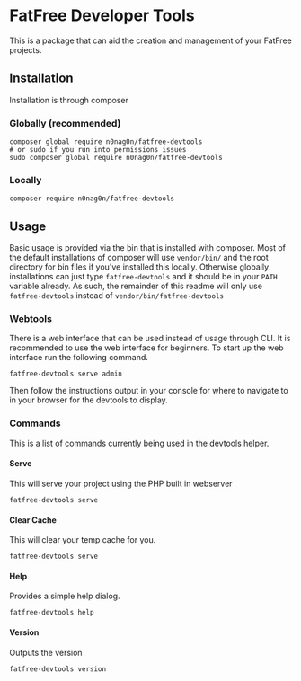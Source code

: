 # FatFree Developer Tools
This is a package that can aid the creation and management of your FatFree projects.

## Installation
Installation is through composer

### Globally (recommended)
```
composer global require n0nag0n/fatfree-devtools
# or sudo if you run into permissions issues
sudo composer global require n0nag0n/fatfree-devtools
```

### Locally
```
composer require n0nag0n/fatfree-devtools
```

## Usage
Basic usage is provided via the bin that is installed with composer. Most of the default installations of composer will use `vendor/bin/` and the root directory for bin files if you've installed this locally. Otherwise globally installations can just type `fatfree-devtools` and it should be in your `PATH` variable already. As such, the remainder of this readme will only use `fatfree-devtools` instead of `vendor/bin/fatfree-devtools`

### Webtools
There is a web interface that can be used instead of usage through CLI. It is recommended to use the web interface for beginners. To start up the web interface run the following command.
```
fatfree-devtools serve admin
```
Then follow the instructions output in your console for where to navigate to in your browser for the devtools to display.

### Commands
This is a list of commands currently being used in the devtools helper.

#### Serve
This will serve your project using the PHP built in webserver
```
fatfree-devtools serve
```

#### Clear Cache
This will clear your temp cache for you.
```
fatfree-devtools serve
```

#### Help
Provides a simple help dialog.
```
fatfree-devtools help
```

#### Version
Outputs the version
```
fatfree-devtools version
```